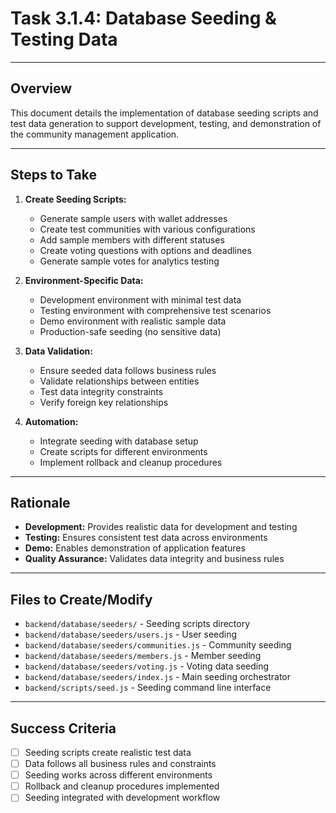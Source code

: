 # Task 3.1.4: Database Seeding & Testing Data

---

## Overview
This document details the implementation of database seeding scripts and test data generation to support development, testing, and demonstration of the community management application.

---

## Steps to Take
1. **Create Seeding Scripts:**
   - Generate sample users with wallet addresses
   - Create test communities with various configurations
   - Add sample members with different statuses
   - Create voting questions with options and deadlines
   - Generate sample votes for analytics testing

2. **Environment-Specific Data:**
   - Development environment with minimal test data
   - Testing environment with comprehensive test scenarios
   - Demo environment with realistic sample data
   - Production-safe seeding (no sensitive data)

3. **Data Validation:**
   - Ensure seeded data follows business rules
   - Validate relationships between entities
   - Test data integrity constraints
   - Verify foreign key relationships

4. **Automation:**
   - Integrate seeding with database setup
   - Create scripts for different environments
   - Implement rollback and cleanup procedures

---

## Rationale
- **Development:** Provides realistic data for development and testing
- **Testing:** Ensures consistent test data across environments
- **Demo:** Enables demonstration of application features
- **Quality Assurance:** Validates data integrity and business rules

---

## Files to Create/Modify
- `backend/database/seeders/` - Seeding scripts directory
- `backend/database/seeders/users.js` - User seeding
- `backend/database/seeders/communities.js` - Community seeding
- `backend/database/seeders/members.js` - Member seeding
- `backend/database/seeders/voting.js` - Voting data seeding
- `backend/database/seeders/index.js` - Main seeding orchestrator
- `backend/scripts/seed.js` - Seeding command line interface

---

## Success Criteria
- [ ] Seeding scripts create realistic test data
- [ ] Data follows all business rules and constraints
- [ ] Seeding works across different environments
- [ ] Rollback and cleanup procedures implemented
- [ ] Seeding integrated with development workflow 